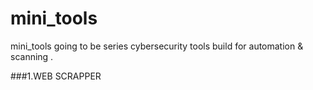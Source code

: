 # mini_tools
mini_tools going to be series cybersecurity tools build for automation & scanning .


###1.WEB SCRAPPER

